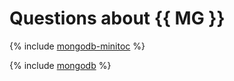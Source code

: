 # Questions about {{ MG }}

{% include [mongodb-minitoc](../../_qa/managed-mongodb/minitoc/mongodb.md) %}

{% include [mongodb](../../_qa/managed-mongodb/mongodb.md) %}
